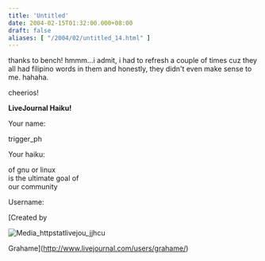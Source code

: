 ```yaml
---
title: 'Untitled'
date: 2004-02-15T01:32:00.000+08:00
draft: false
aliases: [ "/2004/02/untitled_14.html" ]
---
```


thanks to bench! hmmm...i admit, i had to refresh a couple of times cuz they all had filipino words in them and honestly, they didn't even make sense to me. hahaha.  
  
cheerios!  
  

  
  
  
  
  
  
  
  
  
  
  
  
  
  
  

**LiveJournal Haiku!**

Your name:

trigger\_ph

Your haiku:

of gnu or linux  
is the ultimate goal of  
our community

Username:

[Created by

  
![Media_httpstatlivejou_jjhcu](http://jon.doblados.net/wp-content/uploads/2004/02/media_httpstatlivejou_JjHCu.gif.scaled500.gif)  

  
Grahame](http://www.livejournal.com/users/grahame/)